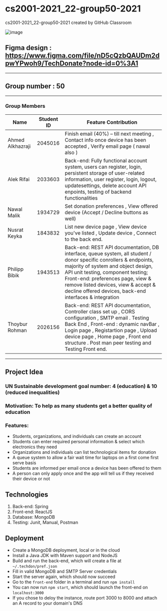 
# cs2001-2021_22-group50-2021
cs2001-2021_22-group50-2021 created by GitHub Classroom


![image](https://user-images.githubusercontent.com/73062879/155819954-c5e89ee2-647b-44cb-a412-aa33dbf19d70.png)

## Figma design : https://www.figma.com/file/nD5cQzbQAUDm2dpwYPwoh9/TechDonate?node-id=0%3A1

---

## Group number : 50

---

### Group Members

Name | Student ID | Feature Contribution |
-----|------------|--------------|
Ahmed Alkhazraji | 2045016 | Finish email (40%) – till next meeting  , Contact info once device has been accepted , Verify email page ( nawal also ) |
Alek Rifai | 2033603 | Back-end: Fully functional account system, users can register, login, persistent storage of user-related information, user register, login, logout, updatesettings, delete account API enpoints, testing of backend functionalities |
Nawal Malik | 1934729 | Set donation preferences , View offered device (Accept / Decline buttons as well)|
Nusrat Keyka | 1843832 | List new device page ,  View device you've listed , Update device  , Connect to the back end. | connect to database|
Philipp Bibik | 1943513 | Back-end: REST API documentation, DB interface, queue system, all student / donor specific conrollers & endpoints, majority of system and object design, API unit testing, component testing; Front-end: preferences page, view & remove listed devices, view & accept & decline offered devices, back-end interfaces & integration |
Thoybur Rohman | 2026156 | Back-end: REST API documentation, Controller class set up , CORS configuration , SMTP email . Testing Back End , Front-end : dynamic navBar  , Login page , Registartion page , Upload device page , Home page , Front end structure . Post man peer testing and Testing Front end.|

---

## Project Idea

### UN Sustainable development goal number: 4 (education) & 10 (reduced inequalities)

### Motivation: To help as many students get a better quality of education

### Features:
- Students, organizations, and individuals can create an account
- Students can enter required personal information & select which electronics they need
- Organizations and individuals can list technological items for donation
- A queue system to allow a fair wait time for laptops on a first come first serve basis
- Students are informed per email once a device has been offered to them
- A person can only apply once and the app will tell us if they received their device or not


## Technologies

1. Back-end: Spring
2. Front-end: ReactJS
3. Database: MongoDB
4. Testing: Junit, Manual, Postman

## Deployment
- Create a MongoDB deployment, local or in the cloud
- Install a Java JDK with Maven support and NodeJS
- Build and run the back-end, which will create a file at `~/.techdon/pref.json`
- Fill in valid MongoDB and SMTP Server credentials
- Start the server again, which should now succeed
- Go to the `front-end` folder in a terminal and run `npm install`
- You can now run `npm start`, which should launch the front-end on `localhost:3000`
- If you chose to deloy the instance, route port 3000 to 8000 and attach an A record to your domain's DNS
